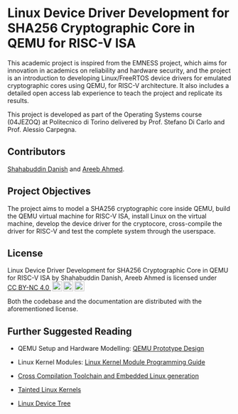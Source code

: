 #  Linux Device Driver Development for SHA256 Cryptographic Core in QEMU for RISC-V ISA

This academic project is inspired from the EMNESS project, which aims for innovation in academics on reliability and hardware security, 
and the project is an introduction to developing Linux/FreeRTOS device drivers for emulated cryptographic cores using QEMU, for RISC-V 
architecture. It also includes a detailed open access lab experience to teach the project and replicate its results.

This project is developed as part of the Operating Systems course (04JEZOQ) at Politecnico di Torino delivered by Prof. Stefano Di Carlo 
and Prof. Alessio Carpegna.

## Contributors 

[Shahabuddin Danish](mailto:shahabuddin.danish@studenti.polito.it)
and [Areeb Ahmed](mailto:s315868@studenti.polito.it).

## Project Objectives

The project aims to model a SHA256 cryptographic core inside QEMU, build the QEMU virtual machine 
for RISC-V ISA, install Linux on the virtual machine, develop the device driver for the cryptocore, 
cross-compile the driver for RISC-V and test the complete system through the userspace.

## License

<p xmlns:cc="http://creativecommons.org/ns#" xmlns:dct="http://purl.org/dc/terms/"><span property="dct:title">Linux Device Driver Development for SHA256 Cryptographic Core in QEMU for RISC-V ISA</span> by <span property="cc:attributionName">Shahabuddin Danish, Areeb Ahmed</span> is licensed under <a href="https://creativecommons.org/licenses/by-nc/4.0/?ref=chooser-v1" target="_blank" rel="license noopener noreferrer" style="display:inline-block;">CC BY-NC 4.0 <img style="height:22px!important;margin-left:3px;vertical-align:text-bottom;" src="https://mirrors.creativecommons.org/presskit/icons/cc.svg?ref=chooser-v1" alt=""><img style="height:22px!important;margin-left:3px;vertical-align:text-bottom;" src="https://mirrors.creativecommons.org/presskit/icons/by.svg?ref=chooser-v1" alt=""><img style="height:22px!important;margin-left:3px;vertical-align:text-bottom;" src="https://mirrors.creativecommons.org/presskit/icons/nc.svg?ref=chooser-v1" alt=""></a></p>

Both the codebase and the documentation are distributed with the aforementioned license.

## Further Suggested Reading

* QEMU Setup and Hardware Modelling: [QEMU Prototype Design][prototype-design]

* Linux Kernel Modules: [Linux Kernel Module Programming Guide][lkmpg]

* [Cross Compilation Toolchain and Embedded Linux generation][cross-compile]

* [Tainted Linux Kernels][tainted]

* [Linux Device Tree][device-tree]

[//]: # "Definitions"
[prototype-design]: https://milokim.gitbooks.io/lbb/content/qemu-how-to-design-a-prototype-device.html
[lkmpg]: https://sysprog21.github.io/lkmpg/
[cross-compile]: https://www.linkedin.com/pulse/working-buildroot-generate-cross-compilation-toolchain-gutti-qfxjc
[tainted]: https://docs.kernel.org/admin-guide/tainted-kernels.html
[device-tree]: https://elinux.org/images/f/f9/Petazzoni-device-tree-dummies_0.pdf

